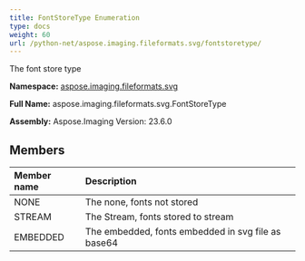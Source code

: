 ```yaml
---
title: FontStoreType Enumeration
type: docs
weight: 60
url: /python-net/aspose.imaging.fileformats.svg/fontstoretype/
---
```


The font store type

**Namespace:** [aspose.imaging.fileformats.svg](/imaging/python-net/aspose.imaging.fileformats.svg/)

**Full Name:** aspose.imaging.fileformats.svg.FontStoreType

**Assembly:**  Aspose.Imaging Version: 23.6.0

## **Members**
|**Member name**|**Description**|
| :- | :- |
|NONE|The none, fonts not stored|
|STREAM|The Stream, fonts stored to stream|
|EMBEDDED|The embedded, fonts embedded in svg file as base64|
